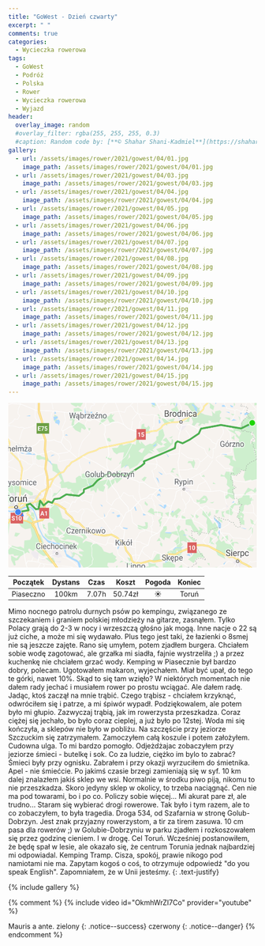 ```yaml
---
title: "GoWest - Dzień czwarty"
excerpt: " "
comments: true
categories:
  - Wycieczka rowerowa
tags:
  - GoWest
  - Podróż
  - Polska
  - Rower  
  - Wycieczka rowerowa
  - Wyjazd
header:
  overlay_image: random
  #overlay_filter: rgba(255, 255, 255, 0.3)
  #caption: Random code by: [**© Shahar Shani-Kadmiel**](https://shaharkadmiel.github.io)"
gallery:
  - url: /assets/images/rower/2021/gowest/04/01.jpg
    image_path: /assets/images/rower/2021/gowest/04/01.jpg          
  - url: /assets/images/rower/2021/gowest/04/03.jpg
    image_path: /assets/images/rower/2021/gowest/04/03.jpg        
  - url: /assets/images/rower/2021/gowest/04/04.jpg
    image_path: /assets/images/rower/2021/gowest/04/04.jpg        
  - url: /assets/images/rower/2021/gowest/04/05.jpg
    image_path: /assets/images/rower/2021/gowest/04/05.jpg        
  - url: /assets/images/rower/2021/gowest/04/06.jpg
    image_path: /assets/images/rower/2021/gowest/04/06.jpg        
  - url: /assets/images/rower/2021/gowest/04/07.jpg
    image_path: /assets/images/rower/2021/gowest/04/07.jpg        
  - url: /assets/images/rower/2021/gowest/04/08.jpg
    image_path: /assets/images/rower/2021/gowest/04/08.jpg        
  - url: /assets/images/rower/2021/gowest/04/09.jpg
    image_path: /assets/images/rower/2021/gowest/04/09.jpg        
  - url: /assets/images/rower/2021/gowest/04/10.jpg
    image_path: /assets/images/rower/2021/gowest/04/10.jpg        
  - url: /assets/images/rower/2021/gowest/04/11.jpg
    image_path: /assets/images/rower/2021/gowest/04/11.jpg        
  - url: /assets/images/rower/2021/gowest/04/12.jpg
    image_path: /assets/images/rower/2021/gowest/04/12.jpg        
  - url: /assets/images/rower/2021/gowest/04/13.jpg
    image_path: /assets/images/rower/2021/gowest/04/13.jpg        
  - url: /assets/images/rower/2021/gowest/04/14.jpg
    image_path: /assets/images/rower/2021/gowest/04/14.jpg        
  - url: /assets/images/rower/2021/gowest/04/15.jpg
    image_path: /assets/images/rower/2021/gowest/04/15.jpg         
---
```


![mapka](/assets/images/rower/2021/gowest/04/mapka.png)

|Początek|Dystans|Czas|Koszt|Pogoda|Koniec|
|:---:|:---:|:---:|:---:|:---:|:---:|
|Piaseczno|100km|7.07h|50.74zł|☀️|Toruń| 

Mimo nocnego patrolu durnych psów po kempingu, związanego ze szczekaniem i graniem polskiej młodzieży na gitarze, zasnąłem. Tylko Polacy grają do 2-3 w nocy i wrzeszczą głośno jak mogą. Inne nacje o 22 są już ciche, a może mi się wydawało. Plus tego jest taki, że łazienki o 8smej nie są jeszcze zajęte. Rano się umyłem, potem zjadłem burgera. Chciałem sobie wodę zagotować, ale grzałka mi siadła, fajnie wystrzeliła ;) a przez kuchenkę nie chciałem grzać wody. Kemping w Piasecznie był bardzo dobry, polecam. Ugotowałem makaron, wyjechałem. Miał być upał, do tego te górki, nawet 10%. Skąd to się tam wzięło? W niektórych momentach nie dałem rady jechać i musiałem rower po prostu wciągać. Ale dałem radę. Jadąc, ktoś zaczął na mnie trąbić. Czego trąbisz - chciałem krzyknąć, odwróciłem się i patrze, a mi śpiwór wypadł. Podziękowalem, ale potem było mi głupio. Zazwyczaj trąbią, jak im rowerzysta przeszkadza. Coraz ciężej się jechało, bo było coraz cieplej, a już było po 12stej. Woda mi się kończyła, a sklepów nie było w pobliżu. Na szczęście przy jeziorze Szczuckim się zatrzymałem. Zamoczyłem całą koszule i potem założyłem. Cudowna ulga. To mi bardzo pomogło. Odjeżdżajac zobaczyłem przy jeziorze śmieci - butelkę i sok. Co za ludzie, ciężko im bylo to zabrać? Śmieci były przy ognisku. Zabrałem i przy okazji wyrzuciłem do śmietnika. Apel - nie śmiećcie. Po jakimś czasie brzegi zamieniają się w syf. 10 km dalej znalazłem jakiś sklep we wsi. Normalnie w środku piwo piją, nikomu to nie przeszkadza. Skoro jedyny sklep w okolicy, to trzeba naciągnąć. Cen nie ma pod towarami, bo i po co. Policzy sobie więcej... Mi akurat pare zł, ale trudno... Staram się wybierać drogi rowerowe. Tak było i tym razem, ale to co zobaczyłem, to była tragedia. Droga 534, od Szafarnia w stronę Golub-Dobrzyn. Jest znak przyjazny rowerzystom, a tir za tirem zasuwa. 10 cm pasa dla rowerów ;) w Golubie-Dobrzyniu w parku zjadłem i rozkoszowałem się przez godzinę cieniem. I w drogę. Cel Toruń. Wcześniej postanowiłem, że będę spał w lesie, ale okazało się, że centrum Torunia jednak  najbardziej mi odpowiadal. Kemping Tramp. Cisza, spokój, prawie nikogo pod namiotami nie ma. Zapytam kogoś o coś, to otrzymuje odpowiedź "do you speak English". Zapomniałem, że w Unii jesteśmy. 
{: .text-justify}

<!-- {% include gallery caption="Najciekawsze zdjęcia z dzisiejszego dnia" %} -->

{% include gallery %}


{% comment %}
{% include video id="OkmhWrZI7Co" provider="youtube" %}

Mauris a ante.
zielony
{: .notice--success}
czerwony
{: .notice--danger}
{% endcomment %}
